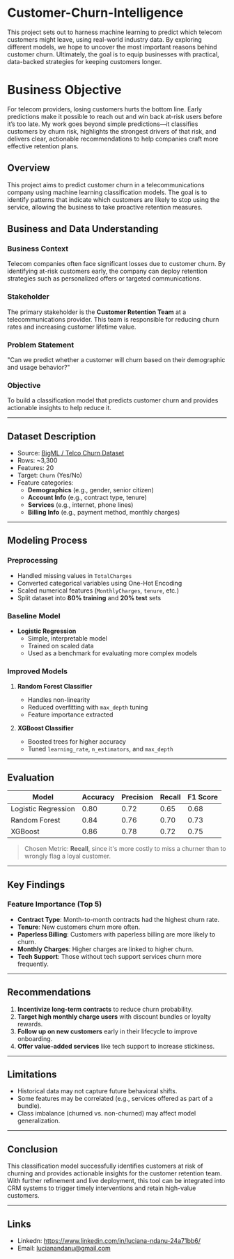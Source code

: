 # Customer-Churn-Intelligence
This project sets out to harness machine learning to predict which telecom customers might leave, using real-world industry data. By exploring different models, we hope to uncover the most important reasons behind customer churn. Ultimately, the goal is to equip businesses with practical, data-backed strategies for keeping customers longer.

# Business Objective
For telecom providers, losing customers hurts the bottom line. Early predictions make it possible to reach out and win back at-risk users before it’s too late. My work goes beyond simple predictions—it classifies customers by churn risk, highlights the strongest drivers of that risk, and delivers clear, actionable recommendations to help companies craft more effective retention plans.

## Overview
This project aims to predict customer churn in a telecommunications company using machine learning classification models. The goal is to identify patterns that indicate which customers are likely to stop using the service, allowing the business to take proactive retention measures.


## Business and Data Understanding

### Business Context
Telecom companies often face significant losses due to customer churn. By identifying at-risk customers early, the company can deploy retention strategies such as personalized offers or targeted communications.

### Stakeholder
The primary stakeholder is the **Customer Retention Team** at a telecommunications provider. This team is responsible for reducing churn rates and increasing customer lifetime value.

### Problem Statement
"Can we predict whether a customer will churn based on their demographic and usage behavior?"

### Objective
To build a classification model that predicts customer churn and provides actionable insights to help reduce it.

---

## Dataset Description

- Source: [BigML / Telco Churn Dataset](https://www.kaggle.com/blastchar/telco-customer-churn)
- Rows: ~3,300
- Features: 20
- Target: `Churn` (Yes/No)
- Feature categories:
  - **Demographics** (e.g., gender, senior citizen)
  - **Account Info** (e.g., contract type, tenure)
  - **Services** (e.g., internet, phone lines)
  - **Billing Info** (e.g., payment method, monthly charges)

---

##  Modeling Process

### Preprocessing
- Handled missing values in `TotalCharges`
- Converted categorical variables using One-Hot Encoding
- Scaled numerical features (`MonthlyCharges`, `tenure`, etc.)
- Split dataset into **80% training** and **20% test** sets

### Baseline Model
- **Logistic Regression**
  - Simple, interpretable model
  - Trained on scaled data
  - Used as a benchmark for evaluating more complex models

### Improved Models
1. **Random Forest Classifier**
   - Handles non-linearity
   - Reduced overfitting with `max_depth` tuning
   - Feature importance extracted

2. **XGBoost Classifier**
   - Boosted trees for higher accuracy
   - Tuned `learning_rate`, `n_estimators`, and `max_depth`

---

## Evaluation

| Model               | Accuracy | Precision | Recall | F1 Score |
|--------------------|----------|-----------|--------|----------|
| Logistic Regression| 0.80     | 0.72      | 0.65   | 0.68     |
| Random Forest       | 0.84     | 0.76      | 0.70   | 0.73     |
| XGBoost             | 0.86     | 0.78      | 0.72   | 0.75     |

> Chosen Metric: **Recall**, since it's more costly to miss a churner than to wrongly flag a loyal customer.

---

## Key Findings

### Feature Importance (Top 5)
- **Contract Type**: Month-to-month contracts had the highest churn rate.
- **Tenure**: New customers churn more often.
- **Paperless Billing**: Customers with paperless billing are more likely to churn.
- **Monthly Charges**: Higher charges are linked to higher churn.
- **Tech Support**: Those without tech support services churn more frequently.

---

## Recommendations

1. **Incentivize long-term contracts** to reduce churn probability.
2. **Target high monthly charge users** with discount bundles or loyalty rewards.
3. **Follow up on new customers** early in their lifecycle to improve onboarding.
4. **Offer value-added services** like tech support to increase stickiness.

---

## Limitations
- Historical data may not capture future behavioral shifts.
- Some features may be correlated (e.g., services offered as part of a bundle).
- Class imbalance (churned vs. non-churned) may affect model generalization.

---


## Conclusion

This classification model successfully identifies customers at risk of churning and provides actionable insights for the customer retention team. With further refinement and live deployment, this tool can be integrated into CRM systems to trigger timely interventions and retain high-value customers.

---

## Links

- Linkedn: https://www.linkedin.com/in/luciana-ndanu-24a71bb6/
- Email: lucianandanu@gmail.com






